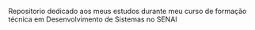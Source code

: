 Repositorio dedicado aos meus estudos durante meu curso de formação técnica em Desenvolvimento de Sistemas no SENAI
